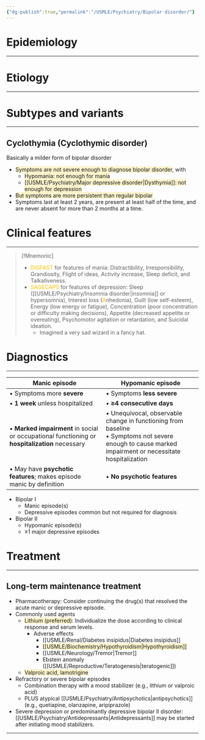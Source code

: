 ```yaml
---
{"dg-publish":true,"permalink":"/USMLE/Psychiatry/Bipolar disorder/"}
---
```


# Epidemiology
---


# Etiology
---


# Subtypes and variants
---
## Cyclothymia (Cyclothymic disorder) 
Basically a milder form of bipolar disorder
- <span style="background:rgba(240, 200, 0, 0.2)">Symptoms are not severe enough to diagnose bipolar disorder</span>, with
	- <span style="background:rgba(240, 200, 0, 0.2)">Hypomania: not enough for mania</span>
	- <span style="background:rgba(240, 200, 0, 0.2)">[[USMLE/Psychiatry/Major depressive disorder\|Dysthymia]]: not enough for depression</span>
- <span style="background:rgba(240, 200, 0, 0.2)">But symptoms are more persistent than regular bipolar</span> 
- Symptoms last at least 2 years, are present at least half of the time, and are never absent for more than 2 months at a time.


# Clinical features
---
>[!Mnemonic] 
>- <font color="#ffc000">DIGFAST</font> for features of mania: Distractibility, Irresponsibility, Grandiosity, Flight of ideas, Activity increase, Sleep deficit, and Talkativeness.
>- <font color="#ffc000">SAGECAPS</font> for features of depression: Sleep ([[USMLE/Psychiatry/Insomnia disorder\|insomnia]] or hypersomnia), Interest loss (<font color="#ffc000">A</font>nhedonia), Guilt (low self-esteem), Energy (low energy or fatigue), Concentration (poor concentration or difficulty making decisions), Appetite (decreased appetite or overeating), Psychomotor agitation or retardation, and Suicidal ideation.
>	- Imagined a very sad wizard in a fancy hat.


# Diagnostics
---

| Manic episode                                                                                  | Hypomanic episode                                                                                                                                       |
| ---------------------------------------------------------------------------------------------- | ------------------------------------------------------------------------------------------------------------------------------------------------------- |
| • Symptoms more **severe**                                                                     | • Symptoms **less severe**                                                                                                                              |
| • **1 week** unless hospitalized                                                               | • **≥4 consecutive days**                                                                                                                               |
| • **Marked impairment** in social or occupational functioning or **hospitalization** necessary | • Unequivocal, observable change in functioning from baseline<br>• Symptoms not severe enough to cause marked impairment or necessitate hospitalization |
| • May have **psychotic features**; makes episode manic by definition                           | • **No psychotic features**                                                                                                                             |

- Bipolar I
	- Manic episode(s)
	- Depressive episodes common but not required for diagnosis
- Bipolar II
	- Hypomanic episode(s)
	- ≥1 major depressive episodes

# Treatment
---
## Long-term maintenance treatment
- Pharmacotherapy: Consider continuing the drug(s) that resolved the acute manic or depressive episode.
- Commonly used agents
	- <span style="background:rgba(240, 200, 0, 0.2)">Lithium (preferred)</span>: Individualize the dose according to clinical response and serum levels.
		- Adverse effects
			- [[USMLE/Renal/Diabetes insipidus\|Diabetes insipidus]]
			- <span style="background:rgba(240, 200, 0, 0.2)">[[USMLE/Biochemistry/Hypothyroidism\|Hypothyroidism]]</span>
			- [[USMLE/Neurology/Tremor\|Tremor]]
			- Ebstein anomaly ([[USMLE/Reproductive/Teratogenesis\|teratogenic]])
	- <span style="background:rgba(240, 200, 0, 0.2)">Valproic acid, lamotrigine</span>
- Refractory or severe bipolar episodes
	- Combination therapy with a mood stabilizer (e.g., lithium or valproic acid)
	- PLUS atypical [[USMLE/Psychiatry/Antipsychotics\|antipsychotics]] (e.g., quetiapine, olanzapine, aripiprazole)
- Severe depression or predominantly depressive bipolar II disorder: [[USMLE/Psychiatry/Antidepressants\|Antidepressants]] may be started after initiating mood stabilizers.

---
